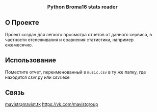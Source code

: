<!-- Improved compatibility of back to top link: See: https://github.com/othneildrew/Best-README-Template/pull/73 -->
<h3 align="center">Python Broma16 stats reader</h3>

<!-- ABOUT THE PROJECT -->
## О Проекте

Проект создан для легкого просмотра отчетов от данного сервиса, в частности отслеживания и сравнения статистики, например ежемесячно.

<!-- GETTING STARTED -->
## Использование

Поместите отчет, переименованный в `music.csv` в ту же папку, где находится csvr.py или csvr.exe

<!-- CONTACT -->
## Связь

mavist@mavist.tk
https://vk.com/mavistgroup
